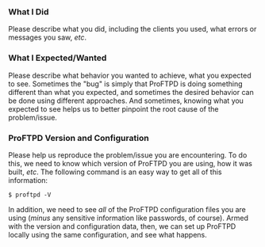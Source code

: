 ### What I Did

Please describe what you did, including the clients you used, what errors
or messages you saw, _etc_.

### What I Expected/Wanted

Please describe what behavior you wanted to achieve, what you expected to see.
Sometimes the "bug" is simply that ProFTPD is doing something different than
what you expected, and sometimes the desired behavior can be done using
different approaches.  And sometimes, knowing what you expected to see helps
us to better pinpoint the root cause of the problem/issue.

### ProFTPD Version and Configuration

Please help us reproduce the problem/issue you are encountering.  To do this,
we need to know which version of ProFTPD you are using, how it was built,
_etc_.  The following command is an easy way to get all of this information:

    $ proftpd -V

In addition, we need to see *all* of the ProFTPD configuration files you are
using (*minus* any sensitive information like passwords, of course).  Armed
with the version and configuration data, then, we can set up ProFTPD locally
using the same configuration, and see what happens.
